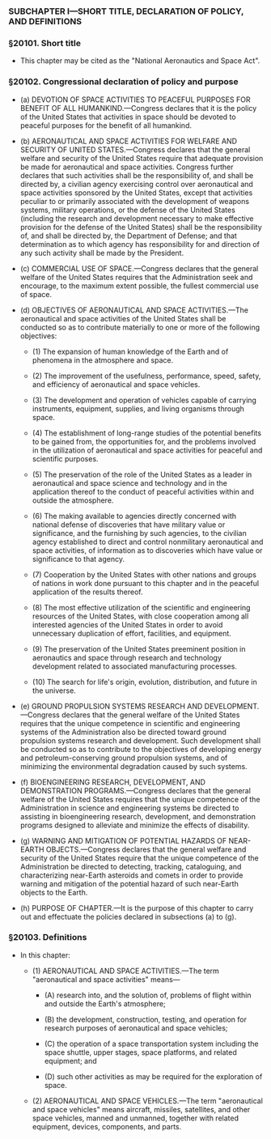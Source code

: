 ### SUBCHAPTER I—SHORT TITLE, DECLARATION OF POLICY, AND DEFINITIONS

### §20101. Short title
* This chapter may be cited as the "National Aeronautics and Space Act".

### §20102. Congressional declaration of policy and purpose
* (a) DEVOTION OF SPACE ACTIVITIES TO PEACEFUL PURPOSES FOR BENEFIT OF ALL HUMANKIND.—Congress declares that it is the policy of the United States that activities in space should be devoted to peaceful purposes for the benefit of all humankind.

* (b) AERONAUTICAL AND SPACE ACTIVITIES FOR WELFARE AND SECURITY OF UNITED STATES.—Congress declares that the general welfare and security of the United States require that adequate provision be made for aeronautical and space activities. Congress further declares that such activities shall be the responsibility of, and shall be directed by, a civilian agency exercising control over aeronautical and space activities sponsored by the United States, except that activities peculiar to or primarily associated with the development of weapons systems, military operations, or the defense of the United States (including the research and development necessary to make effective provision for the defense of the United States) shall be the responsibility of, and shall be directed by, the Department of Defense; and that determination as to which agency has responsibility for and direction of any such activity shall be made by the President.

* (c) COMMERCIAL USE OF SPACE.—Congress declares that the general welfare of the United States requires that the Administration seek and encourage, to the maximum extent possible, the fullest commercial use of space.

* (d) OBJECTIVES OF AERONAUTICAL AND SPACE ACTIVITIES.—The aeronautical and space activities of the United States shall be conducted so as to contribute materially to one or more of the following objectives:

  * (1) The expansion of human knowledge of the Earth and of phenomena in the atmosphere and space.

  * (2) The improvement of the usefulness, performance, speed, safety, and efficiency of aeronautical and space vehicles.

  * (3) The development and operation of vehicles capable of carrying instruments, equipment, supplies, and living organisms through space.

  * (4) The establishment of long-range studies of the potential benefits to be gained from, the opportunities for, and the problems involved in the utilization of aeronautical and space activities for peaceful and scientific purposes.

  * (5) The preservation of the role of the United States as a leader in aeronautical and space science and technology and in the application thereof to the conduct of peaceful activities within and outside the atmosphere.

  * (6) The making available to agencies directly concerned with national defense of discoveries that have military value or significance, and the furnishing by such agencies, to the civilian agency established to direct and control nonmilitary aeronautical and space activities, of information as to discoveries which have value or significance to that agency.

  * (7) Cooperation by the United States with other nations and groups of nations in work done pursuant to this chapter and in the peaceful application of the results thereof.

  * (8) The most effective utilization of the scientific and engineering resources of the United States, with close cooperation among all interested agencies of the United States in order to avoid unnecessary duplication of effort, facilities, and equipment.

  * (9) The preservation of the United States preeminent position in aeronautics and space through research and technology development related to associated manufacturing processes.

  * (10) The search for life's origin, evolution, distribution, and future in the universe.


* (e) GROUND PROPULSION SYSTEMS RESEARCH AND DEVELOPMENT.—Congress declares that the general welfare of the United States requires that the unique competence in scientific and engineering systems of the Administration also be directed toward ground propulsion systems research and development. Such development shall be conducted so as to contribute to the objectives of developing energy and petroleum-conserving ground propulsion systems, and of minimizing the environmental degradation caused by such systems.

* (f) BIOENGINEERING RESEARCH, DEVELOPMENT, AND DEMONSTRATION PROGRAMS.—Congress declares that the general welfare of the United States requires that the unique competence of the Administration in science and engineering systems be directed to assisting in bioengineering research, development, and demonstration programs designed to alleviate and minimize the effects of disability.

* (g) WARNING AND MITIGATION OF POTENTIAL HAZARDS OF NEAR-EARTH OBJECTS.—Congress declares that the general welfare and security of the United States require that the unique competence of the Administration be directed to detecting, tracking, cataloguing, and characterizing near-Earth asteroids and comets in order to provide warning and mitigation of the potential hazard of such near-Earth objects to the Earth.

* (h) PURPOSE OF CHAPTER.—It is the purpose of this chapter to carry out and effectuate the policies declared in subsections (a) to (g).

### §20103. Definitions
* In this chapter:

  * (1) AERONAUTICAL AND SPACE ACTIVITIES.—The term "aeronautical and space activities" means—

    * (A) research into, and the solution of, problems of flight within and outside the Earth's atmosphere;

    * (B) the development, construction, testing, and operation for research purposes of aeronautical and space vehicles;

    * (C) the operation of a space transportation system including the space shuttle, upper stages, space platforms, and related equipment; and

    * (D) such other activities as may be required for the exploration of space.


  * (2) AERONAUTICAL AND SPACE VEHICLES.—The term "aeronautical and space vehicles" means aircraft, missiles, satellites, and other space vehicles, manned and unmanned, together with related equipment, devices, components, and parts.
